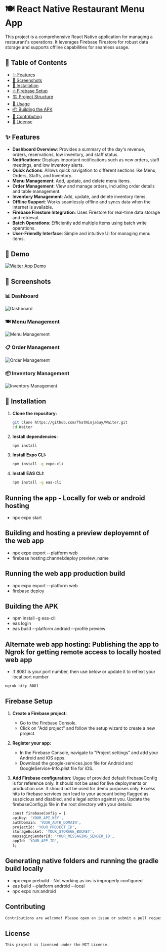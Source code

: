 # 🍽️ React Native Restaurant Menu App

This project is a comprehensive React Native application for managing a restaurant's operations. It leverages Firebase Firestore for robust data storage and supports offline capabilities for seamless usage.

## 📑 Table of Contents

- [✨ Features](#-features)
- [📸 Screenshots](#-screenshots)
- [🚀 Installation](#-installation)
- [🔥 Firebase Setup](#-firebase-setup)
- [🏗️ Project Structure](#-project-structure)
- [📱 Usage](#-usage)
- [📦 Building the APK](#-building-the-apk)
- [🤝 Contributing](#-contributing)
- [📄 License](#-license)

## ✨ Features

- **Dashboard Overview**: Provides a summary of the day's revenue, orders, reservations, low inventory, and staff status.
- **Notifications**: Displays important notifications such as new orders, staff meetings, and low inventory alerts.
- **Quick Actions**: Allows quick navigation to different sections like Menu, Orders, Staffs, and Inventory.
- **Menu Management**: Add, update, and delete menu items.
- **Order Management**: View and manage orders, including order details and table management.
- **Inventory Management**: Add, update, and delete inventory items.
- **Offline Support**: Works seamlessly offline and syncs data when the internet is available.
- **Firebase Firestore Integration**: Uses Firestore for real-time data storage and retrieval.
- **Batch Operations**: Efficiently add multiple items using batch write operations.
- **User-Friendly Interface**: Simple and intuitive UI for managing menu items.

## 🎥 Demo

[![Waiter App Demo](https://img.youtube.com/vi/LKAiczIF8vA/0.jpg)](https://www.youtube.com/watch?v=LKAiczIF8vA)

## 📸 Screenshots

### 📊 Dashboard

![Dashboard](https://pplx-res.cloudinary.com/image/upload/v1720996665/user_uploads/lzwlavxmz/image.jpg)

### 🍽️ Menu Management

![Menu Management](https://pplx-res.cloudinary.com/image/upload/v1720996696/user_uploads/vmfypybrr/image.jpg)

### 📋 Order Management

![Order Management](https://pplx-res.cloudinary.com/image/upload/v1720996738/user_uploads/gdbpxmlvs/image.jpg)

### 📦 Inventory Management

![Inventory Management](https://pplx-res.cloudinary.com/image/upload/v1720996764/user_uploads/ytaxbbnsv/image.jpg)

## 🚀 Installation

1. **Clone the repository:**

   ```sh
   git clone https://github.com/ThatNinjaGuy/Waiter.git
   cd Waiter
   ```

2. **Install dependencies:**

   ```sh
   npm install
   ```

3. **Install Expo CLI:**

   ```sh
   npm install -g expo-cli
   ```

4. **Install EAS CLI:**

   ```sh
   npm install -g eas-cli
   ```

## Running the app - Locally for web or android hosting

- npx expo start

## Building and hosting a preview deployemnt of the web app

- npx expo export --platform web
- firebase hosting:channel:deploy preview_name

## Running the web app production build

- npx expo export --platform web
- firebase deploy

## Building the APK

- npm install -g eas-cli
- eas login
- eas build --platform android --profile preview

## Alternate web app hosting: Publishing the app to Ngrok for getting remote access to locally hosted web app

- If 8081 is your port number, then use below or update it to reflext your local port number

```sh
ngrok http 8081
```

## Firebase Setup

1. **Create a Firebase project:**
   - Go to the Firebase Console.
   - Click on "Add project" and follow the setup wizard to create a new project.
2. **Register your app:**
   - In the Firebase Console, navigate to "Project settings" and add your Android and iOS apps.
   - Download the google-services.json file for Android and GoogleService-Info.plist file for iOS.
3. **Add Firebase configuration:**
   Usgae of provided default firebaseConfig is for reference only. It should not be used for live deployments or production use. It should not be used for demo purposes only. Excess hits to firebase services can lead to your account being flagged as suspicious and disabled, and a legal action against you.
   Update the firebaseConfig.js file in the root directory with your details:

   ```sh
   const firebaseConfig = {
   apiKey: 'YOUR_API_KEY',
   authDomain: 'YOUR_AUTH_DOMAIN',
   projectId: 'YOUR_PROJECT_ID',
   storageBucket: 'YOUR_STORAGE_BUCKET',
   messagingSenderId: 'YOUR_MESSAGING_SENDER_ID',
   appId: 'YOUR_APP_ID',
   };
   ```

## Generating native folders and running the gradle build locally

- npx expo prebuild - Not working as ios is improperly configured
- eas build --platform android --local
- npx expo run:android

## Contributing

```sh
Contributions are welcome! Please open an issue or submit a pull request for any improvements or bug fixes.
```

## License

```sh
This project is licensed under the MIT License.
```
